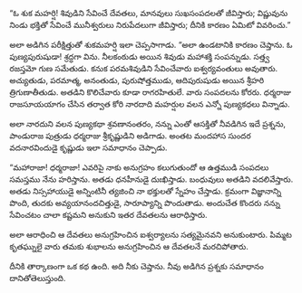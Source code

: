﻿“ఓ శుక మహర్షి! శివుడిని సేవించే దేవతలు, మానవులు సుఖసంపదలతో జీవిస్తారు; విష్ణువును నిండు భక్తితో సేవించే మునీశ్వరులు నిరుపేదలుగా జీవిస్తారు; దీనికి కారణం ఏమిటో వివరించు.” 

అలా అడిగిన పరీక్షిత్తుతో శుకమహర్షి ఇలా చెప్పసాగాడు. “అలా ఉండటానికి కారణం చెప్తాను. ఓ పుణ్యపురుషుడా! శ్రద్ధగా విను. నీలకంఠుడు అయిన శివుడు మహాశక్తి సంపన్నుడు. సత్త్వ రజస్తమో గుణ సమేతుడు. కనుక పరమశివుడిని సేవించేవారు ఐశ్వర్యవంతులు అవుతారు. అచ్యుతుడు, పరమాత్మ, అనంతుడు, పురుషోత్తముడు, ఆదిపురుషుడు అయిన శ్రీహరి త్రిగుణాతీతుడు. అతడిని కొలిచేవారు కూడా రాగరహితులే. వారు సంపదలను కోరరు. ధర్మరాజు రాజసూయయాగం చేసిన తర్వాత కోరి నారదాది మహర్షుల వలన ఎన్నో పుణ్యకధలు విన్నాడు. 

అలా నారదుని వలన పుణ్యకథా శ్రవణానంతరం, నన్ను ఎంతో ఆసక్తితో నీవడిగిన ఇదే ప్రశ్నను, పాండురాజ పుత్రుడు ధర్మరాజు శ్రీకృష్ణుడిని అడిగాడు. అంతట మందహాస సుందర వదనారవిందుడై కృష్ణుడు ఇలా సమాధానం చెప్పాడు. 

“మహారాజా! ధర్మరాజా! ఎవరిపై నాకు అనుగ్రహం కలుగుతుందో ఆ ఉత్తముడి సంపదలు సమస్తము నేను హరిస్తాను. అతడు ధనహీనుడై దుఃఖిస్తాడు. బంధువులు అతడిని వదలివేస్తారు. అతడు నిస్సహాయుడై అన్నింటినీ త్యజించి నా భక్తులతో స్నేహం చేస్తాడు. క్రమంగా విజ్ఞానాన్ని పొంది, తుదకు అవ్యయానందచిత్తుడై, సారూప్యాన్ని పొందుతాడు. అందుచేత కొందరు నన్ను సేవించటం చాలా కష్టమని అనుకుని ఇతర దేవతలను ఆరాధిస్తారు. 

అలా ఆరాధించి ఆ దేవతలు అనుగ్రహించిన ఐశ్వర్యాలను సత్యమైనవని అనుకుంటారు. పిమ్మట కృతఘ్నులై వారు తమకు శుభాలను అనుగ్రహించిన ఆ దేవతలనే మరచిపోతారు. 

దీనికి తార్కాణంగా ఒక కథ ఉంది. అది నీకు చెప్తాను. నీవు అడిగిన ప్రశ్నకు సమాధానం దానితోతెలుస్తుంది. 


